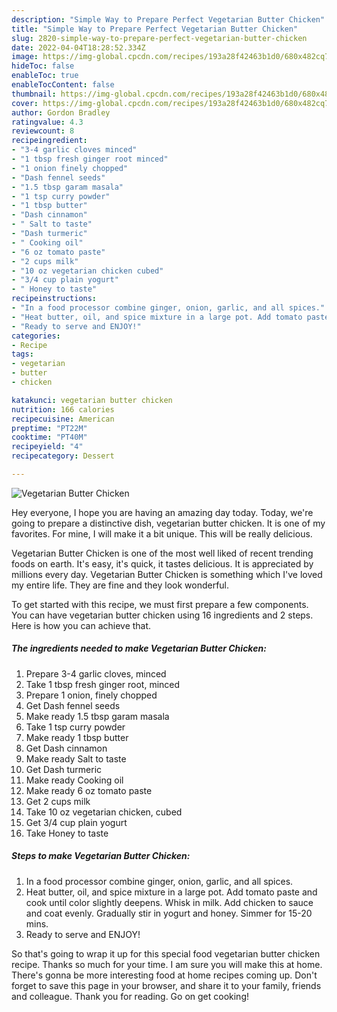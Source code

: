 ```yaml
---
description: "Simple Way to Prepare Perfect Vegetarian Butter Chicken"
title: "Simple Way to Prepare Perfect Vegetarian Butter Chicken"
slug: 2820-simple-way-to-prepare-perfect-vegetarian-butter-chicken
date: 2022-04-04T18:28:52.334Z
image: https://img-global.cpcdn.com/recipes/193a28f42463b1d0/680x482cq70/vegetarian-butter-chicken-recipe-main-photo.jpg
hideToc: false
enableToc: true
enableTocContent: false
thumbnail: https://img-global.cpcdn.com/recipes/193a28f42463b1d0/680x482cq70/vegetarian-butter-chicken-recipe-main-photo.jpg
cover: https://img-global.cpcdn.com/recipes/193a28f42463b1d0/680x482cq70/vegetarian-butter-chicken-recipe-main-photo.jpg
author: Gordon Bradley
ratingvalue: 4.3
reviewcount: 8
recipeingredient:
- "3-4 garlic cloves minced"
- "1 tbsp fresh ginger root minced"
- "1 onion finely chopped"
- "Dash fennel seeds"
- "1.5 tbsp garam masala"
- "1 tsp curry powder"
- "1 tbsp butter"
- "Dash cinnamon"
- " Salt to taste"
- "Dash turmeric"
- " Cooking oil"
- "6 oz tomato paste"
- "2 cups milk"
- "10 oz vegetarian chicken cubed"
- "3/4 cup plain yogurt"
- " Honey to taste"
recipeinstructions:
- "In a food processor combine ginger, onion, garlic, and all spices."
- "Heat butter, oil, and spice mixture in a large pot. Add tomato paste and cook until color slightly deepens. Whisk in milk. Add chicken to sauce and coat evenly. Gradually stir in yogurt and honey. Simmer for 15-20 mins."
- "Ready to serve and ENJOY!"
categories:
- Recipe
tags:
- vegetarian
- butter
- chicken

katakunci: vegetarian butter chicken 
nutrition: 166 calories
recipecuisine: American
preptime: "PT22M"
cooktime: "PT40M"
recipeyield: "4"
recipecategory: Dessert

---
```



![Vegetarian Butter Chicken](https://img-global.cpcdn.com/recipes/193a28f42463b1d0/680x482cq70/vegetarian-butter-chicken-recipe-main-photo.jpg)

Hey everyone, I hope you are having an amazing day today. Today, we're going to prepare a distinctive dish, vegetarian butter chicken. It is one of my favorites. For mine, I will make it a bit unique. This will be really delicious.



Vegetarian Butter Chicken is one of the most well liked of recent trending foods on earth. It's easy, it's quick, it tastes delicious. It is appreciated by millions every day. Vegetarian Butter Chicken is something which I've loved my entire life. They are fine and they look wonderful.


To get started with this recipe, we must first prepare a few components. You can have vegetarian butter chicken using 16 ingredients and 2 steps. Here is how you can achieve that.

<!--inarticleads1-->

##### The ingredients needed to make Vegetarian Butter Chicken:

1. Prepare 3-4 garlic cloves, minced
1. Take 1 tbsp fresh ginger root, minced
1. Prepare 1 onion, finely chopped
1. Get Dash fennel seeds
1. Make ready 1.5 tbsp garam masala
1. Take 1 tsp curry powder
1. Make ready 1 tbsp butter
1. Get Dash cinnamon
1. Make ready  Salt to taste
1. Get Dash turmeric
1. Make ready  Cooking oil
1. Make ready 6 oz tomato paste
1. Get 2 cups milk
1. Take 10 oz vegetarian chicken, cubed
1. Get 3/4 cup plain yogurt
1. Take  Honey to taste




<!--inarticleads2-->

##### Steps to make Vegetarian Butter Chicken:

1. In a food processor combine ginger, onion, garlic, and all spices.
1. Heat butter, oil, and spice mixture in a large pot. Add tomato paste and cook until color slightly deepens. Whisk in milk. Add chicken to sauce and coat evenly. Gradually stir in yogurt and honey. Simmer for 15-20 mins.
1. Ready to serve and ENJOY!



So that's going to wrap it up for this special food vegetarian butter chicken recipe. Thanks so much for your time. I am sure you will make this at home. There's gonna be more interesting food at home recipes coming up. Don't forget to save this page in your browser, and share it to your family, friends and colleague. Thank you for reading. Go on get cooking!
